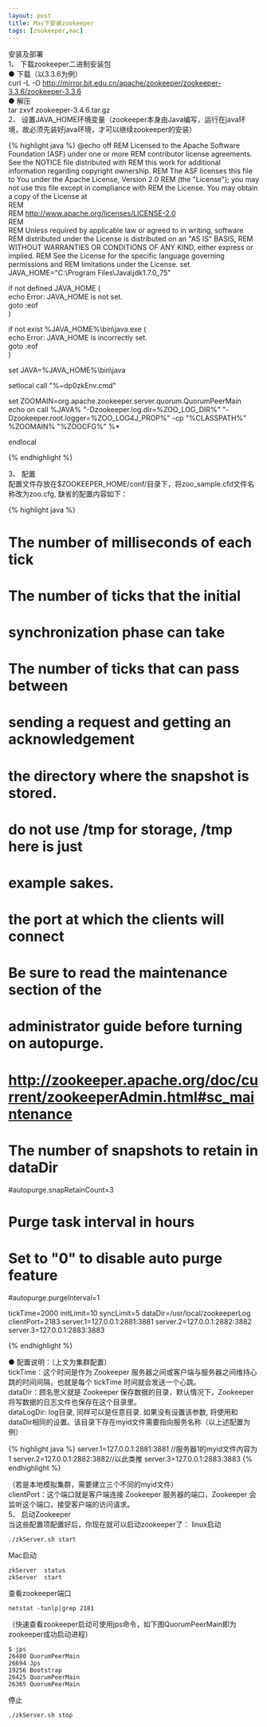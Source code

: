 ```yaml
---
layout: post
title: Mac下安装zookeeper
tags: [zookeeper,mac]
---
```



  安装及部署  
1、 下载zookeeper二进制安装包  
  ● 下载（以3.3.6为例）  
curl -L -O http://mirror.bit.edu.cn/apache/zookeeper/zookeeper-3.3.6/zookeeper-3.3.6  
  ● 解压  
tar zxvf zookeeper-3.4.6.tar.gz    
2、 设置JAVA_HOME环境变量（zookeeper本身由Java编写，运行在java环境，故必须先装好java环境，才可以继续zookeeper的安装）  

{% highlight java %}
@echo off
REM Licensed to the Apache Software Foundation (ASF) under one or more
REM contributor license agreements.  See the NOTICE file distributed with
REM this work for additional information regarding copyright ownership.
REM The ASF licenses this file to You under the Apache License, Version 2.0
REM (the "License"); you may not use this file except in compliance with
REM the License.  You may obtain a copy of the License at  
REM  
REM     http://www.apache.org/licenses/LICENSE-2.0  
REM  
REM Unless required by applicable law or agreed to in writing, software
REM distributed under the License is distributed on an "AS IS" BASIS,
REM WITHOUT WARRANTIES OR CONDITIONS OF ANY KIND, either express or implied.
REM See the License for the specific language governing permissions and
REM limitations under the License.
set JAVA_HOME="C:\Program Files\Java\jdk1.7.0_75"

if not defined JAVA_HOME (  
  echo Error: JAVA_HOME is not set.  
  goto :eof  
)  

if not exist %JAVA_HOME%\bin\java.exe (  
  echo Error: JAVA_HOME is incorrectly set.  
  goto :eof  
)  

set JAVA=%JAVA_HOME%\bin\java

setlocal
call "%~dp0zkEnv.cmd"

set ZOOMAIN=org.apache.zookeeper.server.quorum.QuorumPeerMain
echo on
call %JAVA% "-Dzookeeper.log.dir=%ZOO_LOG_DIR%" "-Dzookeeper.root.logger=%ZOO_LOG4J_PROP%" -cp "%CLASSPATH%" %ZOOMAIN% "%ZOOCFG%" %*

endlocal

{% endhighlight %}

3、 配置  
配置文件存放在$ZOOKEEPER_HOME/conf/目录下，将zoo_sample.cfd文件名称改为zoo.cfg, 缺省的配置内容如下：

{% highlight java %}
# The number of milliseconds of each tick

# The number of ticks that the initial
# synchronization phase can take

# The number of ticks that can pass between
# sending a request and getting an acknowledgement

# the directory where the snapshot is stored.
# do not use /tmp for storage, /tmp here is just
# example sakes.

# the port at which the clients will connect

#
# Be sure to read the maintenance section of the
# administrator guide before turning on autopurge.
#
# http://zookeeper.apache.org/doc/current/zookeeperAdmin.html#sc_maintenance
#
# The number of snapshots to retain in dataDir
#autopurge.snapRetainCount=3
# Purge task interval in hours
# Set to "0" to disable auto purge feature
#autopurge.purgeInterval=1

tickTime=2000
initLimit=10
syncLimit=5
dataDir=/usr/local/zookeeperLog
clientPort=2183
server.1=127.0.0.1:2881:3881
server.2=127.0.0.1:2882:3882
server.3=127.0.0.1:2883:3883

{% endhighlight %}

● 配置说明：（上文为集群配置）  
tickTime：这个时间是作为 Zookeeper   服务器之间或客户端与服务器之间维持心跳的时间间隔，也就是每个 tickTime 时间就会发送一个心跳。  
dataDir：顾名思义就是 Zookeeper   保存数据的目录，默认情况下，Zookeeper   将写数据的日志文件也保存在这个目录里。  
dataLogDir: log目录, 同样可以是任意目录.   如果没有设置该参数, 将使用和dataDir相同的设置。该目录下存在myid文件需要指向服务名称（以上述配置为例）

{% highlight java %}
server.1=127.0.0.1:2881:3881 //服务器1的myid文件内容为1
server.2=127.0.0.1:2882:3882//以此类推
server.3=127.0.0.1:2883:3883
{% endhighlight %}

（若是本地模拟集群，需要建立三个不同的myid文件）  
clientPort：这个端口就是客户端连接 Zookeeper   服务器的端口，Zookeeper   会监听这个端口，接受客户端的访问请求。  
5、 启动Zookeeper  
当这些配置项配置好后，你现在就可以启动zookeeper了：
linux启动
```
./zkServer.sh start
```
Mac启动
```
zkServer  status
zkServer  start
```

查看zookeeper端口
```
netstat -tunlp|grep 2181
```
（快速查看zookeeper启动可使用jps命令，如下图QuorumPeerMain即为zookeeper成功启动进程）

```
$ jps
26480 QuorumPeerMain
26694 Jps
19256 Bootstrap
26425 QuorumPeerMain
26365 QuorumPeerMain
```

停止  
```
./zkServer.sh stop
```
